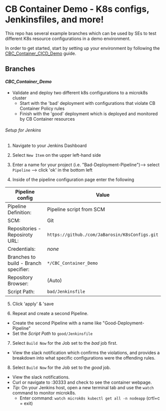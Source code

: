 # CB Container Demo - K8s configs, Jenkinsfiles, and more!

This repo has several example branches which can be used by SEs to test different K8s resource configurations in a demo environment.

In order to get started, start by setting up your environment by following the [CBC_Container_CICD_Demo](https://github.com/ncomeau/CBC_Container_CICD_Demo) guide.

## Branches

#### _CBC_Container_Demo_

  * Validate and deploy two different k8s configurations to a microk8s cluster
    * Start with the 'bad' deployment with configurations that violate CB Container Policy rules
    * Finish with the 'good' deployment which is deployed and monitored by CB Container resources

###### Setup for Jenkins

  1. Navigate to your Jenkins Dashboard

  2. Select ```New Item``` on the upper left-hand side

  3. Enter a name for your project (i.e. "Bad-Deployment-Pipeline")--> select ```Pipeline``` --> click 'ok' in the bottom left

  4. Inside of the pipeline configuration page enter the following

Pipeline config | Value
--------------------- | ---------------------
Pipeline Definition: | Pipeline script from SCM
SCM: | Git
Repositories - Reposiroty URL: | ```https://github./com/JaBarosin/K8sConfigs.git```
Credentials: | _none_
Branches to build - Branch specifier: | ```*/CBC_Container_Demo```
Repository Browser: | (Auto)
Script Path: | ```bad/Jenkinsfile```

  5. Click 'apply' & 'save

  6. Repeat and create a second Pipeline.

  * Create the second Pipeline with a name like "Good-Deployment-Pipeline"
  * Set the _Script Path_ to ```good/Jenkinsfile```

  7. Select ```Build Now``` for the Job set to the _bad_ job first.

  * View the slack notification which confirms the violations, and provides a breakdown into what specific configurations were the offending rules.

  8. Select ```Build Now``` for the Job set to the _good_ job.

  * View the slack notifications.
  * Curl or navigate to <your-IP-address>:30333 and check to see the container webpage.
  * _Tip_: On your Jenkins host, open a new terminal tab and use the ```watch``` command to monitor microk8s.
    - Enter command: ```watch microk8s kubectl get all -n nodeapp``` (crtl+c = exit)
